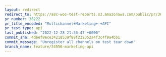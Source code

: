 ```yaml
---
layout: redirect
redirect_to: https://a8c-woo-test-reports.s3.amazonaws.com/public/pr/36222/api/index.html
pr_number: 36222
pr_title_encoded: "Multichannel+Marketing+-+API"
pr_test_type: api
last_published: "2022-12-28 21:36:47 +0000"
commit_sha: 4d6ef8ece34218539f88f232352a4f3c4f9a4bb1
commit_message: "Unregister all channels on test tear down"
branch_name: feature/34556-marketing-api
---
```

